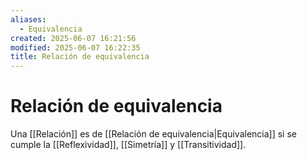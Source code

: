 ```yaml
---
aliases:
  - Equivalencia
created: 2025-06-07 16:21:56
modified: 2025-06-07 16:22:35
title: Relación de equivalencia
---
```


# Relación de equivalencia

Una [[Relación]] es de [[Relación de equivalencia|Equivalencia]] si se cumple la [[Reflexividad]], [[Simetría]] y [[Transitividad]].
